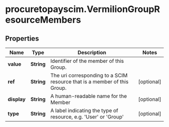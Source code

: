 # procuretopayscim.VermilionGroupResourceMembers

## Properties

Name | Type | Description | Notes
------------ | ------------- | ------------- | -------------
**value** | **String** | Identifier of the member of this Group. | 
**ref** | **String** | The uri corresponding to a SCIM resource that is a member of this Group. | [optional] 
**display** | **String** | A human-readable name for the Member | [optional] 
**type** | **String** | A label indicating the type of resource, e.g. &#39;User&#39; or &#39;Group&#39; | [optional] 


